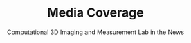 ---
title: Media Coverage
subtitle: Computational 3D Imaging and Measurement Lab in the News

# Listing view
view: community/mediacoverage
wrapperOverrideWidth: 80
sort_by: date

# Optional banner image (relative to `assets/media/` folder).
banner:
  caption: ''
  image: ''
---